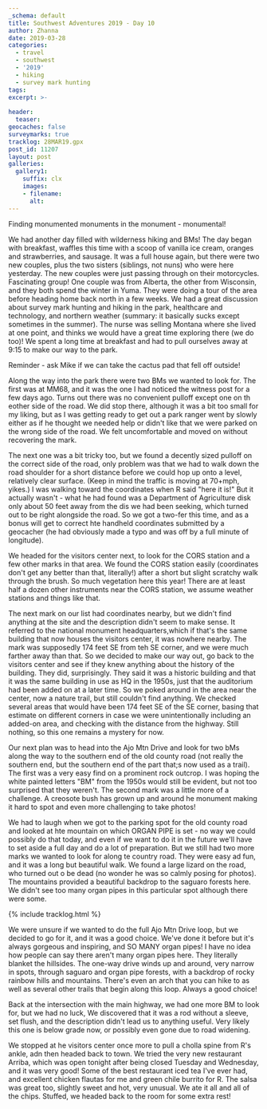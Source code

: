 ```yaml
---
_schema: default
title: Southwest Adventures 2019 - Day 10
author: Zhanna
date: 2019-03-28
categories: 
  - travel
  - southwest
  - '2019'
  - hiking
  - survey mark hunting
tags:
excerpt: >-
  
header:
  teaser:
geocaches: false
surveymarks: true
tracklog: 28MAR19.gpx
post_id: 11207
layout: post  
galleries:
  gallery1:
    suffix: clx
    images:
    - filename: 
      alt:                                       
---
```


Finding monumented monuments in the monument - monumental!

We had another day filled with wilderness hiking and BMs! The day began with breakfast, waffles this time with a scoop of vanilla ice cream, oranges and strawberries, and sausage. It was a full house again, but there were two new couples, plus the two sisters (siblings, not nuns) who were here yesterday. The new couples were just passing through on their motorcycles. Fascinating group! One couple was from Alberta, the other from Wisconsin, and they both spend the winter in Yuma. They were doing a tour of the area before heading home back north in a few weeks. We had a great discussion about survey mark hunting and hiking in the park, healthcare and technology, and northern weather (summary: it basically sucks except sometimes in the summer). The nurse was selling Montana where she lived at one point, and thinks we would have a great time exploring there (we do too)! We spent a long time at breakfast and had to pull ourselves away at 9:15 to make our way to the park. 

Reminder - ask Mike if we can take the cactus pad that fell off outside!

Along the way into the park there were two BMs we wanted to look for. The first was at MM68, and it was the one I had noticed the witness post for a few days ago. Turns out there was no convenient pulloff except one on th eother side of the road. We did stop there, although it was a bit too small for my liking, but as I was getting ready to get out a park ranger went by slowly either as if he thought we needed help or didn't like that we were parked on the wrong side of the road. We felt uncomfortable and moved on without recovering the mark.

The next one was a bit tricky too, but we found a decently sized pulloff on the correct side of the road, only problem was that we had to walk down the road shoulder for a short distance before we could hop up onto a level, relatively clear surface. (Keep in mind the traffic is moving at 70+mph, yikes.) I was walking toward the coordinates when R said "here it is!" But it actually wasn't - what he had found was a Department of Agriculture disk only about 50 feet away from the dis we had been seeking, which turned out to be right alongside the road. So we got a two-fer this time, and as a bonus will get to correct hte handheld coordinates submitted by a geocacher (he had obviously made a typo and was off by a full minute of longitude).

We headed for the visitors center next, to look for the CORS station and a few other marks in that area. We found the CORS station easily (coordinates don't get any better than that, literally!) after a short but slight scratchy walk through the brush. So much vegetation here this year! There are at least half a dozen other instruments near the CORS station, we assume weather stations and things like that. 

The next mark on our list had coordinates nearby, but we didn't find anything at the site and the description didn't seem to make sense. It referred to the national monument headquarters,which if that's the same building that now houses the visitors center, it was nowhere nearby. The mark was supposedly 174 feet SE from teh SE corner, and we were much farther away than that. So we decided to make our way out, go back to the visitors center and see if they knew anything about the history of the building. They did, surprisingly. They said it was a historic building and that it was the same building in use as HQ in the 1950s, just that the auditorium had been added on at a later time. So we poked around in the area near the center, now a nature trail, but still couldn't find anything. We checked several areas that would have been 174 feet SE of the SE corner, basing that estimate on different corners in case we were unintentionally including an added-on area, and checking with the distance from the highway. Still nothing, so this one remains a mystery for now.

Our next plan was to head into the Ajo Mtn Drive and look for two bMs along the way to the southern end of the old county road (not really the southern end, but the southern end of the part that;s now used as a trail). The first was a very easy find on a prominent rock outcrop. I was hoping the white painted letters "BM" from the 1950s would still be evident, but not too surprised that they weren't. The second mark was a little more of a challenge. A creosote bush has grown up and around he monument making it hard to spot and even more challenging to take photos! 

We had to laugh when we got to the parking spot for the old county road and looked at hte mountain on which ORGAN PIPE is set - no way we could possibly do that today, and even if we want to do it in the future we'll have to set aside a full day and do a lot of preparation. But we still had two more marks we wanted to look for along te country road. They were easy ad fun, and it was a long but beautiful walk. We found a large lizard on the road, who turned out o be dead (no wonder he was so calmly posing for photos). The mountains provided a beautiful backdrop to the saguaro forests here. We didn't see too many organ pipes in this particular spot although there were some. 

{% include tracklog.html %}

We were unsure if we wanted to do the full Ajo Mtn Drive loop, but we decided to go for it, and it was a good choice. We've done it before but it's always gorgeous and inspiring, and SO MANY organ pipes! I have no idea how people can say there aren't many organ pipes here. They literally blanket the hillsides. The one-way drive winds up and around, very narrow in spots, through saguaro and organ pipe forests, with a backdrop of rocky rainbow hills and mountains. There's even an arch that you can hike to as well as several other trails that begin along this loop. Always a good choice!

Back at the intersection with the main highway, we had one more BM to look for, but we had no luck, We discovered that it was a rod without a sleeve, set flush, and the description didn't lead us to anything useful. Very likely this one is below grade now, or possibly even gone due to road widening.

We stopped at he visitors center once more to pull a cholla spine from R's ankle, adn then headed back to town. We tried the very new restaurant Arriba, which was open tonight after being closed Tuesday and Wednesday, and it was very good! Some of the best restaurant iced tea I've ever had, and excellent chicken flautas for me and green chile burrito for R. The salsa was great too, slightly sweet and hot, very unusual. We ate it all and all of the chips. Stuffed, we headed back to the room for some extra rest!
